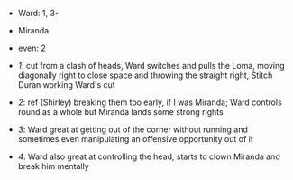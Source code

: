 * Ward: 1, 3-
* Miranda:
* even: 2

* _1_: cut from a clash of heads, Ward switches and pulls the Loma, moving diagonally right to close space and throwing the straight right, Stitch Duran working Ward's cut
* _2_: ref (Shirley) breaking them too early, if I was Miranda; Ward controls round as a whole but Miranda lands some strong rights
* _3_: Ward great at getting out of the corner without running and sometimes even manipulating an offensive opportunity out of it
* _4_: Ward also great at controlling the head, starts to clown Miranda and break him mentally
